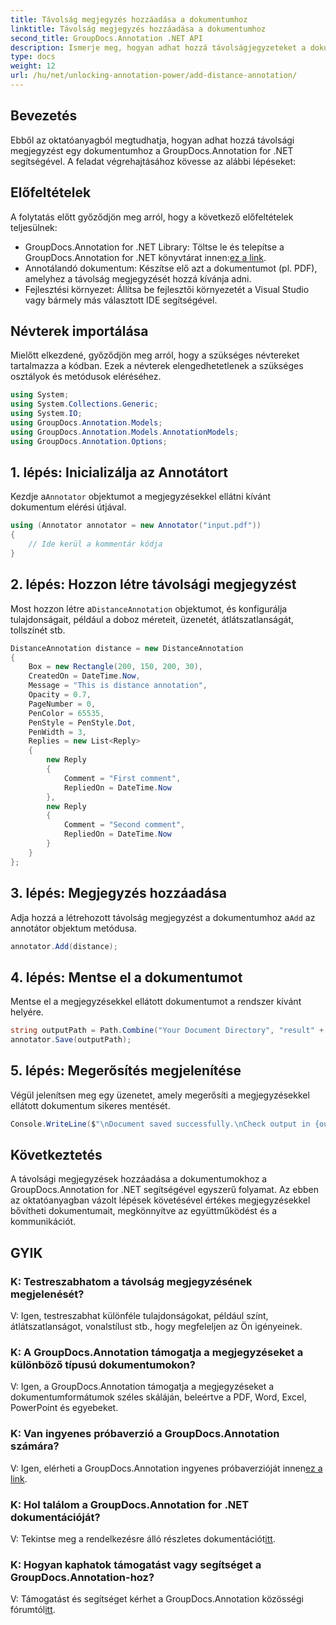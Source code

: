 ```yaml
---
title: Távolság megjegyzés hozzáadása a dokumentumhoz
linktitle: Távolság megjegyzés hozzáadása a dokumentumhoz
second_title: GroupDocs.Annotation .NET API
description: Ismerje meg, hogyan adhat hozzá távolságjegyzeteket a dokumentumokhoz a GroupDocs.Annotation for .NET segítségével. Fokozza az együttműködést és a kommunikációt erőfeszítés nélkül.
type: docs
weight: 12
url: /hu/net/unlocking-annotation-power/add-distance-annotation/
---
```

## Bevezetés
Ebből az oktatóanyagból megtudhatja, hogyan adhat hozzá távolsági megjegyzést egy dokumentumhoz a GroupDocs.Annotation for .NET segítségével. A feladat végrehajtásához kövesse az alábbi lépéseket:
## Előfeltételek

A folytatás előtt győződjön meg arról, hogy a következő előfeltételek teljesülnek:

-  GroupDocs.Annotation for .NET Library: Töltse le és telepítse a GroupDocs.Annotation for .NET könyvtárat innen:[ez a link](https://releases.groupdocs.com/annotation/net/).
- Annotálandó dokumentum: Készítse elő azt a dokumentumot (pl. PDF), amelyhez a távolság megjegyzését hozzá kívánja adni.
- Fejlesztési környezet: Állítsa be fejlesztői környezetét a Visual Studio vagy bármely más választott IDE segítségével.

## Névterek importálása

Mielőtt elkezdené, győződjön meg arról, hogy a szükséges névtereket tartalmazza a kódban. Ezek a névterek elengedhetetlenek a szükséges osztályok és metódusok eléréséhez.

```csharp
using System;
using System.Collections.Generic;
using System.IO;
using GroupDocs.Annotation.Models;
using GroupDocs.Annotation.Models.AnnotationModels;
using GroupDocs.Annotation.Options;
```


## 1. lépés: Inicializálja az Annotátort

 Kezdje a`Annotator` objektumot a megjegyzésekkel ellátni kívánt dokumentum elérési útjával.

```csharp
using (Annotator annotator = new Annotator("input.pdf"))
{
    // Ide kerül a kommentár kódja
}
```

## 2. lépés: Hozzon létre távolsági megjegyzést

 Most hozzon létre a`DistanceAnnotation` objektumot, és konfigurálja tulajdonságait, például a doboz méreteit, üzenetét, átlátszatlanságát, tollszínét stb.

```csharp
DistanceAnnotation distance = new DistanceAnnotation
{
    Box = new Rectangle(200, 150, 200, 30),
    CreatedOn = DateTime.Now,
    Message = "This is distance annotation",
    Opacity = 0.7,
    PageNumber = 0,
    PenColor = 65535,
    PenStyle = PenStyle.Dot,
    PenWidth = 3,
    Replies = new List<Reply>
    {
        new Reply
        {
            Comment = "First comment",
            RepliedOn = DateTime.Now
        },
        new Reply
        {
            Comment = "Second comment",
            RepliedOn = DateTime.Now
        }
    }
};
```

## 3. lépés: Megjegyzés hozzáadása

 Adja hozzá a létrehozott távolság megjegyzést a dokumentumhoz a`Add` az annotátor objektum metódusa.

```csharp
annotator.Add(distance);
```

## 4. lépés: Mentse el a dokumentumot

Mentse el a megjegyzésekkel ellátott dokumentumot a rendszer kívánt helyére.

```csharp
string outputPath = Path.Combine("Your Document Directory", "result" + Path.GetExtension("input.pdf"));
annotator.Save(outputPath);
```

## 5. lépés: Megerősítés megjelenítése

Végül jelenítsen meg egy üzenetet, amely megerősíti a megjegyzésekkel ellátott dokumentum sikeres mentését.

```csharp
Console.WriteLine($"\nDocument saved successfully.\nCheck output in {outputPath}.");
```

## Következtetés

A távolsági megjegyzések hozzáadása a dokumentumokhoz a GroupDocs.Annotation for .NET segítségével egyszerű folyamat. Az ebben az oktatóanyagban vázolt lépések követésével értékes megjegyzésekkel bővítheti dokumentumait, megkönnyítve az együttműködést és a kommunikációt.

## GYIK

### K: Testreszabhatom a távolság megjegyzésének megjelenését?

V: Igen, testreszabhat különféle tulajdonságokat, például színt, átlátszatlanságot, vonalstílust stb., hogy megfeleljen az Ön igényeinek.

### K: A GroupDocs.Annotation támogatja a megjegyzéseket a különböző típusú dokumentumokon?

V: Igen, a GroupDocs.Annotation támogatja a megjegyzéseket a dokumentumformátumok széles skáláján, beleértve a PDF, Word, Excel, PowerPoint és egyebeket.

### K: Van ingyenes próbaverzió a GroupDocs.Annotation számára?

 V: Igen, elérheti a GroupDocs.Annotation ingyenes próbaverzióját innen[ez a link](https://releases.groupdocs.com/).

### K: Hol találom a GroupDocs.Annotation for .NET dokumentációját?

 V: Tekintse meg a rendelkezésre álló részletes dokumentációt[itt](https://reference.groupdocs.com/annotation/net/).

### K: Hogyan kaphatok támogatást vagy segítséget a GroupDocs.Annotation-hoz?

 V: Támogatást és segítséget kérhet a GroupDocs.Annotation közösségi fórumtól[itt](https://forum.groupdocs.com/c/annotation/10).